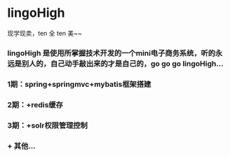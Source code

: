 # lingoHigh
现学现卖，ten 全 ten 美~~
###    lingoHigh 是使用所掌握技术开发的一个mini电子商务系统，听的永远是别人的，自己动手敲出来的才是自己的，go go go lingoHigh...
### 1期：spring+springmvc+mybatis框架搭建
### 2期：+redis缓存
### 3期：+solr权限管理控制
###   + 其他...
